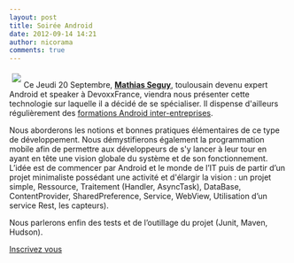 ```yaml
---
layout: post
title: Soirée Android
date: 2012-09-14 14:21
author: nicorama
comments: true
---
```

<p><img src="{{site.baseurl}}images/android-nounours.jpg" style="float : left; padding : 5px;"/><br />
Ce Jeudi 20 Septembre, <strong><a href="mailto:mathias.seguy@android2ee.com">Mathias Seguy</a></strong>, toulousain devenu expert Android et speaker à DevoxxFrance, viendra nous présenter cette technologie sur laquelle il a décidé de se spécialiser. Il dispense d'ailleurs régulièrement des <a href="http://android2ee.com/">formations Android inter-entreprises</a>.</p>
<p>Nous aborderons les notions et bonnes pratiques élémentaires de ce type de développement. Nous démystifierons également la programmation mobile afin de permettre aux développeurs de s'y lancer à leur tour en ayant en tête une vision globale du système et de son fonctionnement.<br />
L’idée est de commencer par Android et le monde de l’IT puis de partir d’un projet minimaliste possédant une activité et d'élargir la vision : un projet simple, Ressource, Traitement (Handler, AsyncTask), DataBase, ContentProvider, SharedPreference, Service, WebView, Utilisation d’un service Rest, les capteurs).</p>
<p>Nous parlerons enfin des tests et de l’outillage du projet (Junit, Maven, Hudson).</p>
<a href="http://www.jugevents.org/jugevents/event/46863">Inscrivez vous</a>

